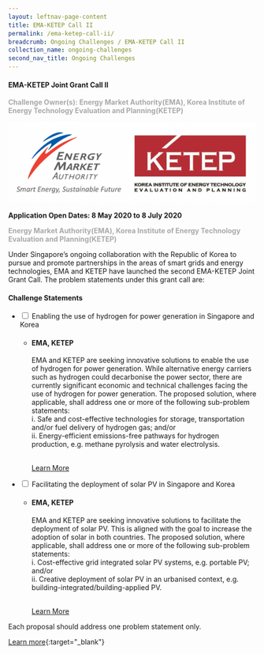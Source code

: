 ```yaml
---
layout: leftnav-page-content
title: EMA-KETEP Call II
permalink: /ema-ketep-call-ii/
breadcrumb: Ongoing Challenges / EMA-KETEP Call II
collection_name: ongoing-challenges
second_nav_title: Ongoing Challenges
---
```


#### EMA-KETEP Joint Grant Call II

<font color="#a9a9a9"><b>Challenge Owner(s): Energy Market Authority(EMA), Korea Institute of Energy Technology Evaluation and Planning(KETEP)</b></font>

[![1](/images/ongoing-challenges/EMA-Ketep.png)](https://researchgrant.gov.sg/Pages/GrantCallDetail.aspx?AXID=EMA-EP008&CompanyCode=nrf)


**Application Open Dates: 8 May 2020 to 8 July 2020**<br>

<font color=" #a9a9a9"><b>Energy Market Authority(EMA), Korea Institute of Energy Technology Evaluation and Planning(KETEP)</b></font>

Under Singapore’s ongoing collaboration with the Republic of Korea to pursue and promote partnerships in the areas of smart grids and energy technologies, EMA and KETEP have launched the second EMA-KETEP Joint Grant Call. The problem statements under this grant call are: 

<div id="wrapper">
    <h4> Challenge Statements </h4>
<ul>
    <li>
    <input type="checkbox" id="list-item-1">
    <label for="list-item-1" class="first">Enabling the use of hydrogen for power generation in Singapore and Korea</label>
        <ul>
          <li><b><h4>EMA, KETEP</h4></b>EMA and KETEP are seeking innovative solutions to enable the use of hydrogen for power generation. While alternative energy carriers such as hydrogen could decarbonise the power sector, there are currently significant economic and technical challenges facing the use of hydrogen for power generation. The proposed solution, where applicable, shall address one or more of the following sub-problem statements:<br>
i. Safe and cost-effective technologies for storage, transportation and/or fuel delivery of hydrogen gas; and/or<br>
ii. Energy-efficient emissions-free pathways for hydrogen production, e.g. methane pyrolysis and water electrolysis.<br><br>

<a href="https://researchgrant.gov.sg/Pages/GrantCallDetail.aspx?AXID=EMA-EP008&CompanyCode=nrf" >Learn More</a>
          </li>
        </ul>
      </li>
     <li>
    <input type="checkbox" id="list-item-2">
    <label for="list-item-2">Facilitating the deployment of solar PV in Singapore and Korea</label>
      <ul>
        <li><b><h4>EMA, KETEP</h4></b>EMA and KETEP are seeking innovative solutions to facilitate the deployment of solar PV. This is aligned with the goal to increase the adoption of solar in both countries. The proposed solution, where applicable, shall address one or more of the following sub-problem statements:<br>
i. Cost-effective grid integrated solar PV systems, e.g. portable PV;<br>
and/or<br>
ii. Creative deployment of solar PV in an urbanised context, e.g. building-integrated/building-applied PV.<br> 
<br>


<a href="https://researchgrant.gov.sg/Pages/GrantCallDetail.aspx?AXID=EMA-EP008&CompanyCode=nrf" >Learn More</a>
        </li>
       </ul>
    </li>
</ul>
    
</div>




Each proposal should address one problem statement only.


[Learn more](https://researchgrant.gov.sg/Pages/GrantCallDetail.aspx?AXID=EMA-EP008&CompanyCode=nrf){:target="_blank"} 

